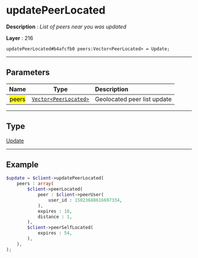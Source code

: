 # updatePeerLocated

**Description** : *List of peers near you was updated*

**Layer** : 216

```tl
updatePeerLocated#b4afcfb0 peers:Vector<PeerLocated> = Update;
```

---

## Parameters

| Name | Type | Description |
| :---: | :---: | :--- |
| <mark>peers</mark> | [`Vector<PeerLocated>`](type/PeerLocated) | Geolocated peer list update |

---

## Type

[Update](type/Update)

---

## Example

```php
$update = $client->updatePeerLocated(
	peers : array(
		$client->peerLocated(
			peer : $client->peerUser(
				user_id : 15023688616697334,
			),
			expires : 16,
			distance : 1,
		),
		$client->peerSelfLocated(
			expires : 54,
		),
	),
);
```
